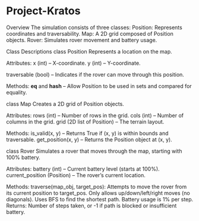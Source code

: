 # Project-Kratos
Overview
The simulation consists of three classes:
Position: Represents coordinates and traversability.
Map: A 2D grid composed of Position objects.
Rover: Simulates rover movement and battery usage.

Class Descriptions
class Position
Represents a location on the map.

Attributes:
x (int) – X-coordinate.
y (int) – Y-coordinate.

traversable (bool) – Indicates if the rover can move through this position.

Methods:
__eq__ and __hash__ – Allow Position to be used in sets and compared for equality.

class Map
Creates a 2D grid of Position objects.

Attributes:
rows (int) – Number of rows in the grid.
cols (int) – Number of columns in the grid.
grid (2D list of Position) – The terrain layout.

Methods:
is_valid(x, y) – Returns True if (x, y) is within bounds and traversable.
get_position(x, y) – Returns the Position object at (x, y).

class Rover
Simulates a rover that moves through the map, starting with 100% battery.

Attributes:
battery (int) – Current battery level (starts at 100%).
current_position (Position) – The rover’s current location.

Methods:
traverse(map_obj, target_pos):
Attempts to move the rover from its current position to target_pos.
Only allows up/down/left/right moves (no diagonals).
Uses BFS to find the shortest path.
Battery usage is 1% per step.
Returns: Number of steps taken, or -1 if path is blocked or insufficient battery.

